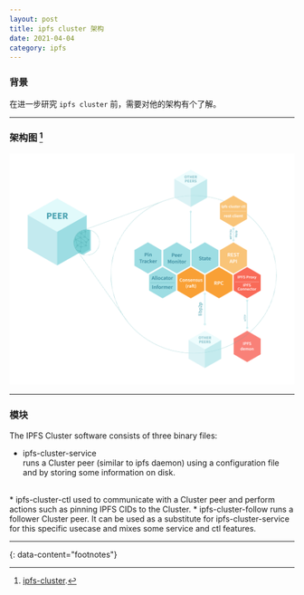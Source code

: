 ```yaml
---
layout: post
title: ipfs cluster 架构
date: 2021-04-04
category: ipfs
---
```


### 背景
在进一步研究 `ipfs cluster` 前，需要对他的架构有个了解。  

***

### 架构图 [^1]
![image](https://raw.githubusercontent.com/zTgx/zTgx.github.io/master/_images/2021/04/ipfs-cluster-overview.png)

***

### 模块
The IPFS Cluster software consists of three binary files:
<br/>
* ipfs-cluster-service  
runs a Cluster peer (similar to ipfs daemon) using a configuration file and by storing some information on disk. 
<br/>
* ipfs-cluster-ctl  
used to communicate with a Cluster peer and perform actions such as pinning IPFS CIDs to the Cluster.  
* ipfs-cluster-follow  
runs a follower Cluster peer. It can be used as a substitute for ipfs-cluster-service for this specific usecase and mixes some service and ctl features.

---
{: data-content="footnotes"}

[^1]: [ipfs-cluster](https://cluster.ipfs.io/documentation/deployment/architecture/).

